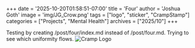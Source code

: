 +++
date = '2025-10-20T01:58:51-07:00'
title = 'Four'
author = 'Joshua Goth'
image = 'img/JG_Crow.png'
tags = ["logo", "sticker", "CrampStamp"]
categories = ["Projects", "Mental Health"]
archives = ["2025/10"]
+++



 
 Testing by creating /post/four/index.md instead of /post/four.md. Trying to see which uniformity flows. ![Cramp Logo](/post/four/cramp.png "super cool")
 
